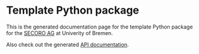 # Template Python package

This is the generated documentation page for the template Python package for the
[SECORO AG](https://www.uni-bremen.de/secoro) at Univerity of Bremen.

Also check out the generated [API documentation](reference/python_pkg_tmpl/).
